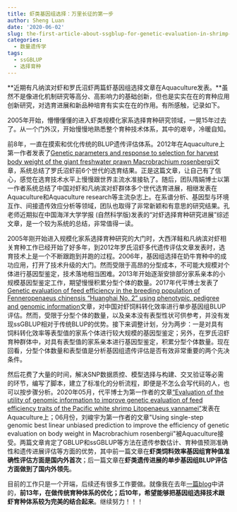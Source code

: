 ```yaml
---
title: 虾类基因组选择：万里长征的第一步
author: Sheng Luan
date: '2020-06-02'
slug: the-first-article-about-ssgblup-for-genetic-evaluation-in-shrimp-selective-program
categories:
  - 数量遗传学
tags:
  - ssGBLUP
  - 选择育种
---
```


**近期有凡纳滨对虾和罗氏沼虾两篇虾基因组选择文章在Aquaculture发表。**虽然不是像进化机制研究等高分、高影响力的基础创新，但也是实实在在的育种应用创新研究，对选育进展和新品种培育有实实在在的作用。有所感触，记录如下。

2005年开始，懵懵懂懂的进入虾类规模化家系选择育种研究领域，一晃15年过去了。从一个门外汉，开始慢慢地熟悉整个育种技术体系，其中的艰辛，冷暖自知。

前8年，一直在摸索和优化传统的BLUP遗传评估体系。2012年在Aquaculture上第一作者发表了[Genetic parameters and response to selection for harvest body weight of the giant freshwater prawn Macrobrachium rosenbergii](https://www.sciencedirect.com/science/article/pii/S0044848612003018)文章，系统总结了罗氏沼虾前6个世代的选育结果。正是这篇文章，让自己有了信心，感觉在选育技术水平上慢慢跟世界主流水准接轨了。随后，团队隋娟博士以第一作者系统总结了中国对虾和凡纳滨对虾群体多个世代选育进展，相继发表在Aquaculture和Aquaculture research等主流杂志上。在系谱分析、基因型与环境互作、间接遗传效应分析等领域，团队也取得了非常新颖和有意思的研究结果。孔老师近期拟在中国海洋大学学报 (自然科学版)发表的“对虾选择育种研究进展”综述文章，是一个较为系统的总结，非常值得一读。

2005年刚开始进入规模化家系选择育种研究的大门时，大西洋鲑和凡纳滨对虾相关育种工作已经开始了好多年，到2012年罗氏沼虾多代遗传评估文章发表时，选育技术上是一个不断跟跑到并跑的过程。2006年，基因组选择在奶牛育种中的成功应用，打开了技术升级的大门。然而受限于高昂的分型成本，不可能大规模对个体进行基因型鉴定，技术落地相当困难。2013年开始逐渐安排部分家系亲本的小规模基因型鉴定工作，期望慢慢积累分型个体的数量。2017年代平博士发表了[Genetic evaluation of feed efficiency in the breeding population of Fenneropenaeus chinensis “Huanghai No. 2” using phenotypic, pedigree and genomic information](https://link.springer.com/article/10.1007/s10499-017-0182-6)文章，对中国对虾饲料转化效率进行单步基因组BLUP评估。然而，受限于分型个体的数量，以及亲本没有表型性状可供参考，并没有发现ssGBLUP相对于传统BLUP的优势。接下来调整计划，分为两步：一是对具有饲料转化效率等表型值的家系个体进行较大规模的基因型鉴定；另外，在罗氏沼虾育种群体中，对具有表型值的家系亲本进行基因型鉴定，积累分型个体数量。现在回看，分型个体数量和表型值是分析基因组遗传评估是否有效非常重要的两个先决条件。

然后花费了大量的时间，解决SNP数据质控、模型选择与构建、交叉验证等必需的环节，编写了脚本，建立了标准化的分析流程，即便是不怎么会写代码的人，也可以按步骤分析。2020年05月，代平博士为第一作者的文章[“Evaluation of the utility of genomic information to improve genetic evaluation of feed efficiency traits of the Pacific white shrimp Litopenaeus vannamei”](https://www.sciencedirect.com/science/article/pii/S0044848620308358)发表在Aquaculture上；06月份，刘峻宇为第一作者的文章"Using single-step genomic best linear unbiased prediction to improve the efficiency of genetic evaluation on body weight in Macrobrachium rosenbergii"被Aquaculture接受。两篇文章肯定了GBLUP和ssGBLUP等方法在遗传参数估计、育种值预测准确性和遗传进展评估等方面的优势，其中前一篇文章在**虾类饲料效率基因组育种值准确性评估方面是国内外首次**；后一篇文章在**虾类遗传进展的单步基因组BLUP评估方面做到了国内外领先**。

目前的工作只是一个开端，后续还有很多工作要做。就像我在去年[一篇blog](https://luansheng.netlify.app/2019/06/21/what-do-you-really-want/)中讲的，**前13年，在做传统育种体系的优化；后10年，希望能够把基因组选择技术跟虾育种体系较为完美的结合起来**。继续努力！！！
